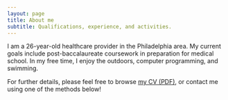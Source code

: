 ```yaml
---
layout: page
title: About me
subtitle: Qualifications, experience, and activities.
---
```


I am a 26-year-old healthcare provider in the Philadelphia area. My current goals include post-baccalaureate coursework in preparation for medical school. In my free time, I enjoy the outdoors, computer programming, and swimming.

For further details, please feel free to browse [my CV (PDF)](content/Momjian_CV.pdf), or contact me using one of the methods below!

